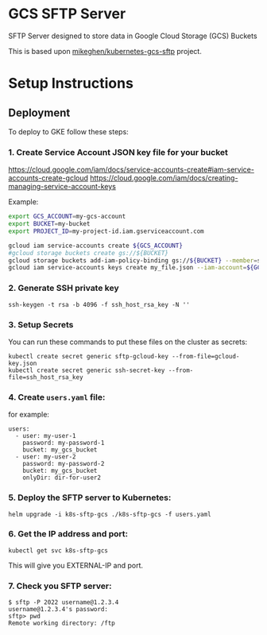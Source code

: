 # GCS SFTP Server
SFTP Server designed to store data in Google Cloud Storage (GCS) Buckets

This is based upon [mikeghen/kubernetes-gcs-sftp](https://github.com/mikeghen/kubernetes-gcs-sftp) project.

# Setup Instructions

## Deployment
To deploy to GKE follow these steps:

### 1. Create Service Account JSON key file for your bucket

https://cloud.google.com/iam/docs/service-accounts-create#iam-service-accounts-create-gcloud
https://cloud.google.com/iam/docs/creating-managing-service-account-keys

Example:
```bash
export GCS_ACCOUNT=my-gcs-account
export BUCKET=my-bucket
export PROJECT_ID=my-project-id.iam.gserviceaccount.com

gcloud iam service-accounts create ${GCS_ACCOUNT}
#gcloud storage buckets create gs://${BUCKET}
gcloud storage buckets add-iam-policy-binding gs://${BUCKET} --member=serviceAccount:${GCS_ACCOUNT}@${PROJECT_ID} --role=roles/storage.objectAdmin
gcloud iam service-accounts keys create my_file.json --iam-account=${GCS_ACCOUNT}@${PROJECT_ID}
```

### 2. Generate SSH private key
```ssh-keygen -t rsa -b 4096 -f ssh_host_rsa_key -N ''```

### 3. Setup Secrets

You can run these commands to put these files on the cluster as secrets:
```
kubectl create secret generic sftp-gcloud-key --from-file=gcloud-key.json
kubectl create secret generic ssh-secret-key --from-file=ssh_host_rsa_key
```

### 4. Create `users.yaml` file:
for example:
```
users:
  - user: my-user-1
    password: my-password-1
    bucket: my_gcs_bucket
  - user: my-user-2
    password: my-password-2
    bucket: my_gcs_bucket
    onlyDir: dir-for-user2
```


### 5. Deploy the SFTP server to Kubernetes:
```
helm upgrade -i k8s-sftp-gcs ./k8s-sftp-gcs -f users.yaml
```
### 6. Get the IP address and port:
```kubectl get svc k8s-sftp-gcs```

This will give you EXTERNAL-IP and port.

### 7. Check you SFTP server:
```
$ sftp -P 2022 username@1.2.3.4
username@1.2.3.4's password:
sftp> pwd
Remote working directory: /ftp
```


